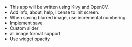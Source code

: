 * This app will be written using Kivy and OpenCV.
* Add info, about, help, license to init screen.
* When saving blurred image, use incremental numbering.
* Implement save
* Custom slider
* all image format support
* Use widget opacity
